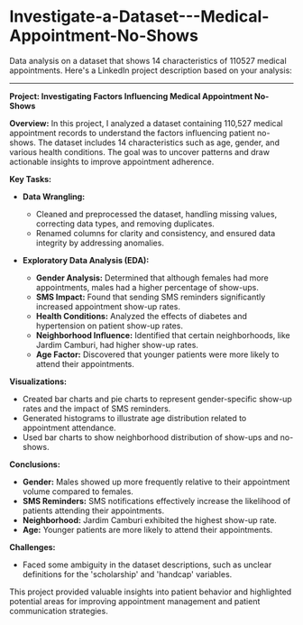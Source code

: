 # Investigate-a-Dataset---Medical-Appointment-No-Shows
Data analysis on a dataset that shows 14 characteristics of 110527 medical appointments.
Here's a LinkedIn project description based on your analysis:

---

**Project: Investigating Factors Influencing Medical Appointment No-Shows**

**Overview:**
In this project, I analyzed a dataset containing 110,527 medical appointment records to understand the factors influencing patient no-shows. The dataset includes 14 characteristics such as age, gender, and various health conditions. The goal was to uncover patterns and draw actionable insights to improve appointment adherence.

**Key Tasks:**

- **Data Wrangling:**
  - Cleaned and preprocessed the dataset, handling missing values, correcting data types, and removing duplicates.
  - Renamed columns for clarity and consistency, and ensured data integrity by addressing anomalies.

- **Exploratory Data Analysis (EDA):**
  - **Gender Analysis:** Determined that although females had more appointments, males had a higher percentage of show-ups.
  - **SMS Impact:** Found that sending SMS reminders significantly increased appointment show-up rates.
  - **Health Conditions:** Analyzed the effects of diabetes and hypertension on patient show-up rates.
  - **Neighborhood Influence:** Identified that certain neighborhoods, like Jardim Camburi, had higher show-up rates.
  - **Age Factor:** Discovered that younger patients were more likely to attend their appointments.

**Visualizations:**
- Created bar charts and pie charts to represent gender-specific show-up rates and the impact of SMS reminders.
- Generated histograms to illustrate age distribution related to appointment attendance.
- Used bar charts to show neighborhood distribution of show-ups and no-shows.

**Conclusions:**
- **Gender:** Males showed up more frequently relative to their appointment volume compared to females.
- **SMS Reminders:** SMS notifications effectively increase the likelihood of patients attending their appointments.
- **Neighborhood:** Jardim Camburi exhibited the highest show-up rate.
- **Age:** Younger patients are more likely to attend their appointments.

**Challenges:**
- Faced some ambiguity in the dataset descriptions, such as unclear definitions for the 'scholarship' and 'handcap' variables.

This project provided valuable insights into patient behavior and highlighted potential areas for improving appointment management and patient communication strategies.
